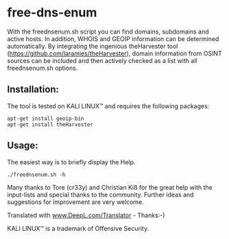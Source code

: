 # free-dns-enum

With the freednsenum.sh script you can find domains, subdomains and active hosts. In addition, WHOIS and GEOIP information can be determined automatically. By integrating the ingenious theHarvester tool (https://github.com/laramies/theHarvester), domain information from OSINT sources can be included and then actively checked as a list with all freednsenum.sh options.

## Installation:

The tool is tested on KALI LINUX™ and requires the following packages:
    
    apt-get install geoip-bin
    apt-get install theHarvester
    
## Usage:

The easiest way is to briefly display the Help.

    ./freednsenum.sh -h
    
Many thanks to Tore (cr33y) and Christian Kiß for the great help with the input-lists and special thanks to the community.
Further ideas and suggestions for improvement are very welcome.

Translated with www.DeepL.com/Translator - Thanks:-)

KALI LINUX™ is a trademark of Offensive Security.
